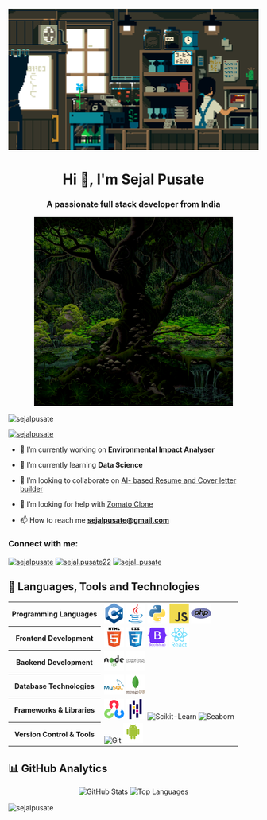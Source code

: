 <p align="center">
  <img src="assets/211265.gif" width="900" alt="Sejal's gif" />
</p>

<h1 Brainstorming, Breaking, and Building the Multiverse of Code! </h1>


<h1 align="center">Hi 👋, I'm Sejal Pusate</h1>
<h3 align="center">A passionate full stack developer from India</h3>

<p align="center">
  <img src="assets/4731.gif" width="400" alt="Sejal's gif" />
</p>


<p align="left"> <img src="https://komarev.com/ghpvc/?username=sejalpusate&label=Profile%20views&color=0e75b6&style=flat" alt="sejalpusate" /> </p>

<p align="left"> <a href="https://github.com/ryo-ma/github-profile-trophy"><img src="https://github-profile-trophy.vercel.app/?username=sejalpusate" alt="sejalpusate" /></a> </p>

- 🔭 I’m currently working on **Environmental Impact Analyser**

- 🌱 I’m currently learning **Data Science**

- 👯 I’m looking to collaborate on [AI- based Resume and Cover letter builder](https://github.com/sejalPusate/AI-based-Resume-and-Cover-letter-Builder)

- 🤝 I’m looking for help with [Zomato Clone](https://github.com/sejalPusate/zomato-clone)

- 📫 How to reach me **sejalpusate@gmail.com**

<h3 align="left">Connect with me:</h3>
<p align="left">
<a href="https://linkedin.com/in/sejalpusate" target="blank"><img align="center" src="https://raw.githubusercontent.com/rahuldkjain/github-profile-readme-generator/master/src/images/icons/Social/linked-in-alt.svg" alt="sejalpusate" height="30" width="40" /></a>
<a href="https://instagram.com/sejal.pusate22" target="blank"><img align="center" src="https://raw.githubusercontent.com/rahuldkjain/github-profile-readme-generator/master/src/images/icons/Social/instagram.svg" alt="sejal.pusate22" height="30" width="40" /></a>
<a href="https://www.leetcode.com/sejal_pusate" target="blank"><img align="center" src="https://raw.githubusercontent.com/rahuldkjain/github-profile-readme-generator/master/src/images/icons/Social/leet-code.svg" alt="sejal_pusate" height="30" width="40" /></a>
</p>

## 🚀 Languages, Tools and Technologies  

<table>
  <tr>
    <th>Programming Languages</th>
    <td>
      <img src="https://raw.githubusercontent.com/devicons/devicon/master/icons/cplusplus/cplusplus-original.svg" alt="C++" width="40" height="40"/>
      <img src="https://raw.githubusercontent.com/devicons/devicon/master/icons/java/java-original.svg" alt="Java" width="40" height="40"/>
      <img src="https://raw.githubusercontent.com/devicons/devicon/master/icons/python/python-original.svg" alt="Python" width="40" height="40"/>
      <img src="https://raw.githubusercontent.com/devicons/devicon/master/icons/javascript/javascript-original.svg" alt="JavaScript" width="40" height="40"/>
      <img src="https://raw.githubusercontent.com/devicons/devicon/master/icons/php/php-original.svg" alt="PHP" width="40" height="40"/>
    </td>
  </tr>

  <tr>
    <th>Frontend Development</th>
    <td>
      <img src="https://raw.githubusercontent.com/devicons/devicon/master/icons/html5/html5-original-wordmark.svg" alt="HTML5" width="40" height="40"/>
      <img src="https://raw.githubusercontent.com/devicons/devicon/master/icons/css3/css3-original-wordmark.svg" alt="CSS3" width="40" height="40"/>
      <img src="https://raw.githubusercontent.com/devicons/devicon/master/icons/bootstrap/bootstrap-plain-wordmark.svg" alt="Bootstrap" width="40" height="40"/>
      <img src="https://raw.githubusercontent.com/devicons/devicon/master/icons/react/react-original-wordmark.svg" alt="React" width="40" height="40"/>
    </td>
  </tr>

  <tr>
    <th>Backend Development</th>
    <td>
      <img src="https://raw.githubusercontent.com/devicons/devicon/master/icons/nodejs/nodejs-original-wordmark.svg" alt="NodeJS" width="40" height="40"/>
      <img src="https://raw.githubusercontent.com/devicons/devicon/master/icons/express/express-original-wordmark.svg" alt="Express" width="40" height="40"/>
    </td>
  </tr>

  <tr>
    <th>Database Technologies</th>
    <td>
      <img src="https://raw.githubusercontent.com/devicons/devicon/master/icons/mysql/mysql-original-wordmark.svg" alt="MySQL" width="40" height="40"/>
      <img src="https://raw.githubusercontent.com/devicons/devicon/master/icons/mongodb/mongodb-original-wordmark.svg" alt="MongoDB" width="40" height="40"/>
    </td>
  </tr>

  <tr>
    <th>Frameworks & Libraries</th>
    <td>
      <img src="https://raw.githubusercontent.com/devicons/devicon/master/icons/opencv/opencv-original.svg" alt="OpenCV" width="40" height="40"/>
      <img src="https://raw.githubusercontent.com/devicons/devicon/master/icons/pandas/pandas-original.svg" alt="Pandas" width="40" height="40"/>
      <img src="https://upload.wikimedia.org/wikipedia/commons/0/05/Scikit_learn_logo_small.svg" alt="Scikit-Learn" width="40" height="40"/>
      <img src="https://seaborn.pydata.org/_images/logo-mark-lightbg.svg" alt="Seaborn" width="40" height="40"/>
    </td>
  </tr>

  <tr>
    <th>Version Control & Tools</th>
    <td>
      <img src="https://www.vectorlogo.zone/logos/git-scm/git-scm-icon.svg" alt="Git" width="40" height="40"/>
      <img src="https://raw.githubusercontent.com/devicons/devicon/master/icons/android/android-original-wordmark.svg" alt="Android" width="40" height="40"/>
    </td>
  </tr>
</table>

## 📊 GitHub Analytics
<p align="center">
  <img src="https://github-readme-stats.vercel.app/api?username=SejalPusate&show_icons=true&theme=tokyonight" alt="GitHub Stats" />
  <img src="https://github-readme-stats.vercel.app/api/top-langs/?username=SejalPusate&layout=compact&theme=tokyonight" alt="Top Languages" />
</p>


<p><img align="center" src="https://github-readme-stats.vercel.app/api/top-langs?username=sejalpusate&show_icons=true&locale=en&layout=pie" alt="sejalpusate" /></p>
